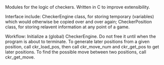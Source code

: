 Modules for the logic of checkers.
Written in C to improve extensibility.

Interface include:
CheckerEngine class, for storing temporary (variables) which would otherwise be copied over and over again;
CheckerPosition class, for storing relavent information at any point of a game.

Workflow:
Initialize a (global) CheckerEngine. Do not free it until when the program is about to terminate.
To generate later positions from a given position, call ckr_load_pos, then call ckr_move_num and ckr_get_pos to get later positions.
To find the possible move between two positions, call ckr_get_move.
